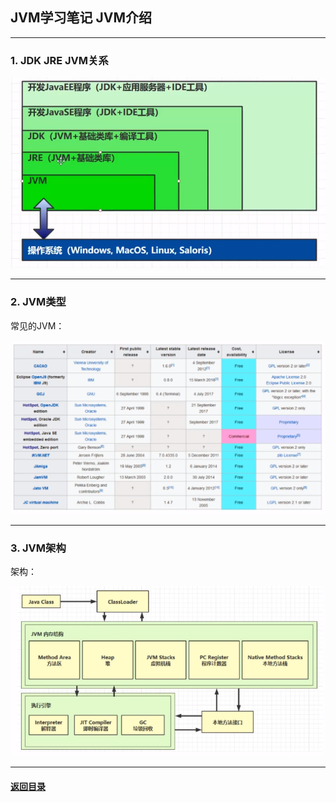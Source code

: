 ## JVM学习笔记 JVM介绍
---
### 1. JDK JRE JVM关系

![关系](./img/jdk.png)

---
### 2. JVM类型

常见的JVM：

![jvm](./img/jvm.png)

---
### 3. JVM架构

架构：

![JVM架构](./img/jvmdes.png)


---

#### [返回目录](./)


